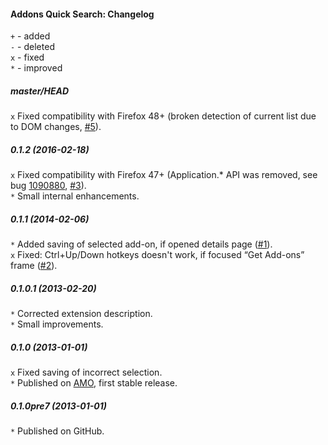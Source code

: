 ﻿#### Addons Quick Search: Changelog

`+` - added<br>
`-` - deleted<br>
`x` - fixed<br>
`*` - improved<br>

##### master/HEAD
`x` Fixed compatibility with Firefox 48+ (broken detection of current list due to DOM changes, <a href="https://github.com/Infocatcher/Addons_Quick_Search/issues/5">#5</a>).<br>

##### 0.1.2 (2016-02-18)
`x` Fixed compatibility with Firefox 47+ (Application.* API was removed, see bug <a href="https://bugzilla.mozilla.org/show_bug.cgi?id=1090880">1090880</a>, <a href="https://github.com/Infocatcher/Addons_Quick_Search/issues/3">#3</a>).<br>
`*` Small internal enhancements.<br>

##### 0.1.1 (2014-02-06)
`*` Added saving of selected add-on, if opened details page (<a href="https://github.com/Infocatcher/Addons_Quick_Search/issues/1">#1</a>).<br>
`x` Fixed: Ctrl+Up/Down hotkeys doesn't work, if focused “Get Add-ons” frame (<a href="https://github.com/Infocatcher/Addons_Quick_Search/issues/2">#2</a>).<br>

##### 0.1.0.1 (2013-02-20)
`*` Corrected extension description.<br>
`*` Small improvements.<br>

##### 0.1.0 (2013-01-01)
`x` Fixed saving of incorrect selection.<br>
`*` Published on <a href="https://addons.mozilla.org/">AMO</a>, first stable release.<br>

##### 0.1.0pre7 (2013-01-01)
`*` Published on GitHub.<br>